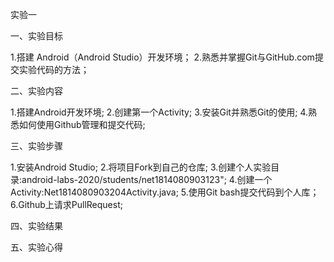 实验一

一、实验目标

1.搭建 Android（Android Studio）开发环境；
2.熟悉并掌握Git与GitHub.com提交实验代码的方法；

二、实验内容

1.搭建Android开发环境;
2.创建第一个Activity;
3.安装Git并熟悉Git的使用;
4.熟悉如何使用Github管理和提交代码;


三、实验步骤

1.安装Android Studio;
2.将项目Fork到自己的仓库;
3.创建个人实验目录:android-labs-2020/students/net1814080903123";
4.创建一个Activity:Net1814080903204Activity.java;
5.使用Git bash提交代码到个人库；
6.Github上请求PullRequest;

四、实验结果



五、实验心得
